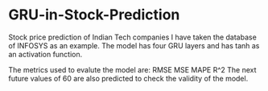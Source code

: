 # GRU-in-Stock-Prediction
Stock price prediction of Indian Tech companies
I have taken the database of INFOSYS as an example.
The model has four GRU layers and has tanh as an activation function.

The metrics used to evalute the model are:
  RMSE
  MSE
  MAPE
  R^2
The next future values of 60 are also predicted to check the validity of the model.  
  
  


  
  
